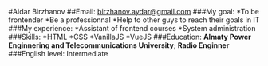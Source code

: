 #Aidar Birzhanov
##Email: birzhanov.aydar@gmail.com
###My goal:
*To be frontender
*Be a professionnal
*Help to other guys to reach their goals in IT 
###My experience:
*Assistant of frontend courses
*System administration
###Skills:
*HTML
*CSS
*VanillaJS
*VueJS
###Education: **Almaty Power Enginnering and Telecommunications University; Radio Enginner**
###English level: Intermediate
